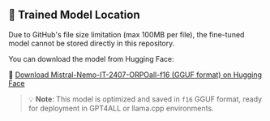 ## 🧩 Trained Model Location

Due to GitHub's file size limitation (max 100MB per file), the fine-tuned model cannot be stored directly in this repository.

You can download the model from Hugging Face:

🔗 [Download Mistral-Nemo-IT-2407-ORPOall-f16 (GGUF format) on Hugging Face](https://huggingface.co/iecjsu/Mistral-Nemo-IT-2407-ORPOall-f16/tree/main)

> 💡 **Note**: This model is optimized and saved in `f16` GGUF format, ready for deployment in GPT4ALL or llama.cpp environments.

